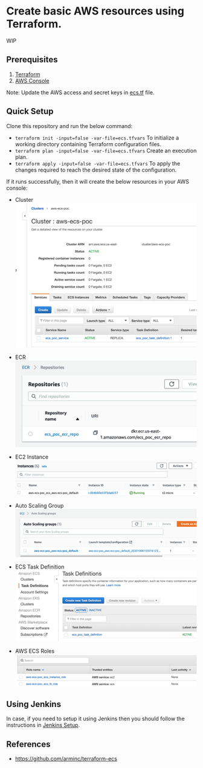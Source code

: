 # Create basic AWS resources using Terraform. 
WIP

## Prerequisites

1. [Terraform](https://www.terraform.io/downloads.html)
2. [AWS Console](https://aws.amazon.com/)

Note: Update the AWS access and secret keys in [ecs.tf](https://github.com/erpushpinderrana/deploy-drupal-docker-aws-ecs/blob/aws-ecs-immutable/ecs.tf) file.

## Quick Setup
Clone this repository and run the below command:
* ``terraform init -input=false -var-file=ecs.tfvars`` To initialize a working directory containing Terraform configuration files.
* ``terraform plan -input=false -var-file=ecs.tfvars`` Create an execution plan.
* ``terraform apply -input=false -var-file=ecs.tfvars`` To apply the changes required to reach the desired state of the configuration.

If it runs successfully, then it will create the below resources in your AWS console:

* Cluster
![ECS Cluster](https://github.com/erpushpinderrana/files/blob/master/Cluster.png)

* ECR
![ECR](https://github.com/erpushpinderrana/files/blob/master/ECR.png)

* EC2 Instance
![EC2](https://github.com/erpushpinderrana/files/blob/master/EC2_instance.png)

* Auto Scaling Group
![ASG](https://github.com/erpushpinderrana/files/blob/master/ASG.png)

* ECS Task Definition
![Task Definition](https://github.com/erpushpinderrana/files/blob/master/ECS%20Task%20Def.png)

* AWS ECS Roles
![AWS ECS Roles](https://github.com/erpushpinderrana/files/blob/master/AWS%20ECS%20Roles.png)

## Using Jenkins
In case, if you need to setup it using Jenkins then you should follow the instructions in [Jenkins Setup](https://github.com/erpushpinderrana/jenkins-terraform-aws/tree/master/jenkins_scripts).

## References
* https://github.com/arminc/terraform-ecs
